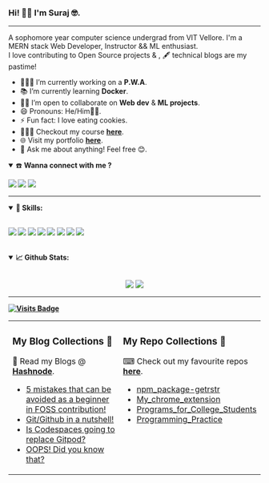 ### Hi! 👋🏽 I'm Suraj 🤓.

---

A sophomore year computer science undergrad from VIT Vellore. I'm a MERN stack Web Developer, Instructor && ML enthusiast.<br>
I love contributing to Open Source projects & , 🖋 technical blogs are my pastime!  <br>

- 👨🏽‍💻 I’m currently working on a **P.W.A**.
- 📚 I’m currently learning **Docker**.
- 🤝🏽 I’m open to collaborate on **Web dev** & **ML projects**.
- 😄 Pronouns: He/Him👨🏽.
- ⚡ Fun fact: I love eating cookies.
- 👨🏾‍🏫 Checkout my course [**here**](https://www.udemy.com/course/numpyfords).
- 🌐 Visit my portfolio [**here**](https://surajverma.netlify.app/).
- 💬 Ask me about anything! Feel free 😊.
<!--
- 📫 Email me -> [**here**](mailto:mail@mail.com).
-->
<details open>
<summary>☎️ <b>Wanna connect with me ?<b></summary>

<p align = "center">
  
[<img src="https://img.shields.io/badge/linkedin-%230077B5.svg?&style=for-the-badge&logo=linkedin&logoColor=white" />](https://www.linkedin.com/in/surajverma-sv)
[<img src="https://img.shields.io/badge/twitter-%231DA1F2.svg?&style=for-the-badge&logo=twitter&logoColor=white" />](https://twitter.com/imsurajv) 
[<img src="https://img.shields.io/badge/gmail-red.svg?&style=for-the-badge&logo=gmail&logoColor=white" />](mailto:vsuraj2405@gmail.com) 
</p>
</details>

---

<details open>
<summary>🚀 <b>Skills</b>:</summary>

  <br>

<p align="left">
  <img src="https://img.shields.io/badge/python%20-%2314354C.svg?&style=for-the-badge&logo=python&logoColor=white"/>
  <img src="https://img.shields.io/badge/c++-%23F05033.svg?&style=for-the-badge&logo=c++&logoColor=white"/>
  <img src="https://img.shields.io/badge/javascript-%23F7DF1E.svg?&style=for-the-badge&logo=javascript&logoColor=white"/>
  <img src="https://img.shields.io/badge/nodejs-%23007ACC.svg?&style=for-the-badge&logo=nodejs&logoColor=white"/>
  <img src="https://img.shields.io/badge/expressjs-%23007ACC.svg?&style=for-the-badge&logo=expressjs&logoColor=white"/>
  <img src="https://img.shields.io/badge/reactjs-%23E34F26.svg?&style=for-the-badge&logo=react&logoColor=white"/>
  <img src="https://img.shields.io/badge/mongodb-%2361DAFB.svg?&style=for-the-badge&logo=mongodb&logoColor=white"/>
  <img src="https://img.shields.io/badge/sql-%23339933.svg?&style=for-the-badge&logo=sql&logoColor=white"/>
<!--   <img src="https://img.shields.io/badge/git-%23F05033.svg?&style=for-the-badge&logo=git&logoColor=white"/> -->

</p>
</details>
<br>

<details open>
  <summary>📈 <b>Github Stats</b>:</summary>
  
  <br>
  
  <p align="center">
  <img src="https://github-readme-stats.vercel.app/api?username=Surajv311&show_icons=true&count_private=true&theme=tokyonight&hide=&line_height=27">
  <img src = "https://github-readme-stats.vercel.app/api/top-langs/?username=Surajv311&theme=tokyonight&hide=css,html&layout=">
  </p>

</details>


---


<table><tr><td valign="top" width="50%">

### My Blog Collections 🛒

📜 Read my Blogs @ [**Hashnode**](https://surajv.hashnode.dev/).
- [5 mistakes that can be avoided as a beginner in FOSS contribution!](https://surajv.hashnode.dev/5-mistakes-that-can-be-avoided-as-a-beginner-in-foss-contribution-ckf7q8b2800wm6ds1gpje76du)
- [Git/Github in a nutshell!](https://surajv.hashnode.dev/gitgithub-in-a-nutshell-ckdlszxej04wszzs1cztj5ut1)
- [Is Codespaces going to replace Gitpod?](https://surajv.hashnode.dev/is-codespaces-going-to-replace-gitpod-ckeqxhuta00xq01s11a0a1nya)
- [OOPS! Did you know that?](https://surajv.hashnode.dev/oops-did-you-know-that-ckfdjlq8k0a5k2zs1g05jhs9i)
</td>
<td valign="top" width="50%">

### My Repo Collections 🛒
⌨ Check out my favourite repos [**here**](https://github.com/Surajv311).
- [npm_package-getrstr](https://github.com/Surajv311/npm_package-getrstr)
- [My_chrome_extension](https://github.com/Surajv311/my_chrome_extension)
- [Programs_for_College_Students](https://github.com/Surajv311/Programs_for_College_Students)
- [Programming_Practice](https://github.com/Surajv311/CP-DSA-C..py-java)
</td>

[![Visits Badge](https://badges.pufler.dev/visits/Surajv311/Surajv311?style=for-the-badge&color=orange)](https://github.com/Surajv311/Surajv311)


<!--
**Surajv311/Surajv311** is a ✨ _special_ ✨ repository because its `README.md` (this file) appears on your GitHub profile.

Here are some ideas to get you started:

- 🔭 I’m currently working on ...
- 🌱 I’m currently learning ...
- 👯 I’m looking to collaborate on ...
- 🤔 I’m looking for help with ...
- 💬 Ask me about ...
- 📫 How to reach me: ...
- 😄 Pronouns: ...
- ⚡ Fun fact: ...
-->
